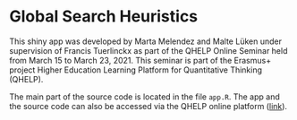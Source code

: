 # Global Search Heuristics

This shiny app was developed by Marta Melendez and Malte Lüken under supervision of Francis Tuerlinckx as part of the QHELP Online Seminar held from March 15 to March 23,
2021. This seminar is part of the Erasmus+ project Higher Education Learning Platform for Quantitative
Thinking (QHELP). 

The main part of the source code is located in the file `app.R`. The app and the source code can also be accessed via the QHELP online platform ([link](https://r.qhelp.eu/qhelp/2021/Group5/)).
